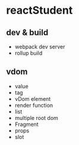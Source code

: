 # reactStudent

## dev & build

- webpack dev server
- rollup build

## vdom

- value
- tag
- vDom element
- render function
- list
- multiple root dom
- Fragment
- props
- slot
